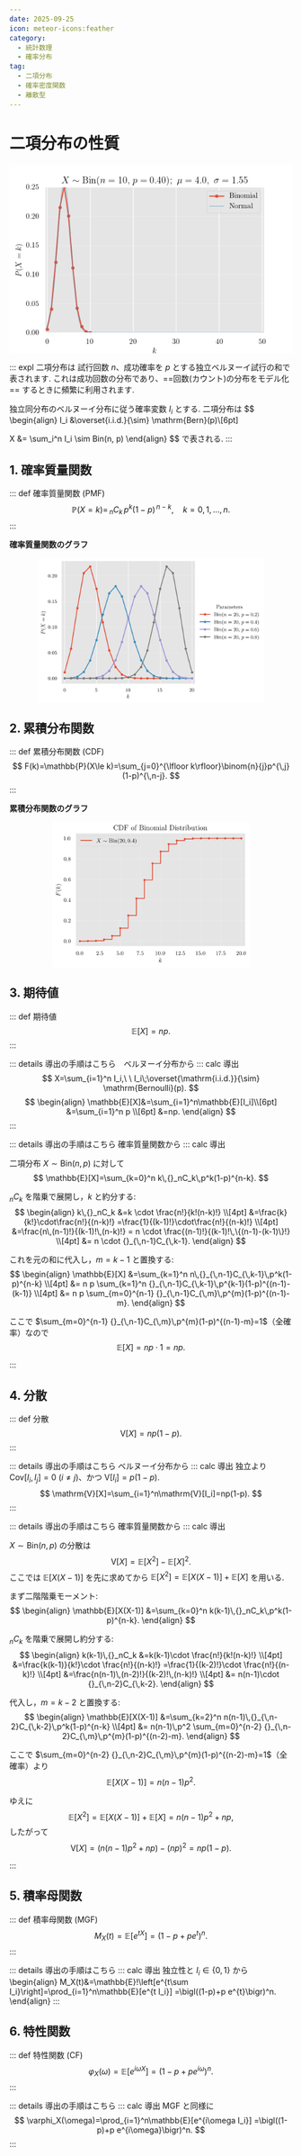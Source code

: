 ```yaml
---
date: 2025-09-25
icon: meteor-icons:feather
category:
  - 統計数理
  - 確率分布
tag:
  - 二項分布
  - 確率密度関数
  - 離散型
---
```


# 二項分布の性質

<div style="display: flex; gap: 10px; justify-content: center;">
  <img src="/assets/images/probability_distribution/binomial/binom_to_normal_line.gif" style="max-width: 100%; height: auto;">
</div>

::: expl
二項分布は 試行回数 $n$、成功確率を $p$ とする独立ベルヌーイ試行の和で表されます.
これは成功回数の分布であり、==回数(カウント)の分布をモデル化== するときに頻繁に利用されます.

独立同分布のベルヌーイ分布に従う確率変数 $I_i$ とする.
二項分布は
$$
\begin{align}
I_i &\overset{i.i.d.}{\sim} \mathrm{Bern}(p)\\[6pt]

X &= \sum_i^n I_i \sim Bin(n, p)
\end{align}
$$
で表される.
:::

## 1. 確率質量関数
::: def 確率質量関数 (PMF)
$$
\mathbb{P}(X=k)=\,{}_nC_k\,p^k(1-p)^{\,n-k},\quad k=0,1,\dots,n.
$$
:::

**確率質量関数のグラフ**

<div style="display: flex; gap: 10px; justify-content: center;">
  <img src="/assets/images/probability_distribution/binomial/pmf_multi_line.png" style="max-width: 80%; height: auto;">
</div>


## 2. 累積分布関数
::: def 累積分布関数 (CDF)
$$
F(k)=\mathbb{P}(X\le k)=\sum_{j=0}^{\lfloor k\rfloor}\binom{n}{j}p^{\,j}(1-p)^{\,n-j}.
$$
:::

**累積分布関数のグラフ**

<div style="display: flex; gap: 10px; justify-content: center;">
  <img src="/assets/images/probability_distribution/binomial/cdf.png" style="max-width: 70%; height: auto;">
</div>

## 3. 期待値
::: def 期待値
$$
\mathbb{E}[X]=np.
$$
:::

::: details 導出の手順はこちら　ベルヌーイ分布から
::: calc 導出
$$
X=\sum_{i=1}^n I_i,\ \ I_i\;\overset{\mathrm{i.i.d.}}{\sim} \mathrm{Bernoulli}(p).
$$
$$
\begin{align}
\mathbb{E}[X]&=\sum_{i=1}^n\mathbb{E}[I_i]\\[6pt]
&=\sum_{i=1}^n p \\[6pt]
&=np.
\end{align}
$$
:::

::: details 導出の手順はこちら 確率質量関数から
::: calc 導出

二項分布 $X \sim \mathrm{Bin}(n,p)$ に対して
$$
\mathbb{E}[X]=\sum_{k=0}^n k\,{}_nC_k\,p^k(1-p)^{n-k}.
$$

$_nC_k$ を階乗で展開し，$k$ と約分する:
$$
\begin{align}
k\,{}_nC_k
&=k \cdot \frac{n!}{k!(n-k)!} \\[4pt]
&=\frac{k}{k!}\cdot\frac{n!}{(n-k)!}
=\frac{1}{(k-1)!}\cdot\frac{n!}{(n-k)!} \\[4pt]
&=\frac{n\,(n-1)!}{(k-1)!\,(n-k)!}
= n \cdot \frac{(n-1)!}{(k-1)!\,\{(n-1)-(k-1)\}!} \\[4pt]
&= n \cdot {}_{\,n-1}C_{\,k-1}.
\end{align}
$$

これを元の和に代入し，$m=k-1$ と置換する:
$$
\begin{align}
\mathbb{E}[X]
&=\sum_{k=1}^n n\,{}_{\,n-1}C_{\,k-1}\,p^k(1-p)^{n-k} \\[4pt]
&= n p \sum_{k=1}^n {}_{\,n-1}C_{\,k-1}\,p^{k-1}(1-p)^{(n-1)-(k-1)} \\[4pt]
&= n p \sum_{m=0}^{n-1} {}_{\,n-1}C_{\,m}\,p^{m}(1-p)^{(n-1)-m}. 
\end{align}
$$

ここで $\sum_{m=0}^{n-1} {}_{\,n-1}C_{\,m}\,p^{m}(1-p)^{(n-1)-m}=1$（全確率）なので
$$
\mathbb{E}[X]=n p \cdot 1 = np.
$$

:::


## 4. 分散
::: def 分散
$$
\mathrm{V}[X]=np(1-p).
$$
:::

::: details 導出の手順はこちら ベルヌーイ分布から
::: calc 導出
独立より $\mathrm{Cov}[I_i,I_j]=0\ (i\ne j)$、かつ $\mathrm{V}[I_i]=p(1-p)$.
$$
\mathrm{V}[X]=\sum_{i=1}^n\mathrm{V}[I_i]=np(1-p).
$$
:::

::: details 導出の手順はこちら 確率質量関数から
::: calc 導出

$X \sim \mathrm{Bin}(n,p)$ の分散は
$$
\mathrm{V}[X] = \mathbb{E}[X^2]-\mathbb{E}[X]^2.
$$
ここでは $\mathbb{E}[X(X-1)]$ を先に求めてから
$\mathbb{E}[X^2]=\mathbb{E}[X(X-1)]+\mathbb{E}[X]$ を用いる.

まず二階階乗モーメント:
$$
\begin{align}
\mathbb{E}[X(X-1)]
&=\sum_{k=0}^n k(k-1)\,{}_nC_k\,p^k(1-p)^{n-k}.
\end{align}
$$

$_nC_k$ を階乗で展開し約分する:
$$
\begin{align}
k(k-1)\,{}_nC_k
&=k(k-1)\cdot \frac{n!}{k!(n-k)!} \\[4pt]
&=\frac{k(k-1)}{k!}\cdot \frac{n!}{(n-k)!}
=\frac{1}{(k-2)!}\cdot \frac{n!}{(n-k)!} \\[4pt]
&=\frac{n(n-1)\,(n-2)!}{(k-2)!\,(n-k)!} \\[4pt]
&= n(n-1)\cdot {}_{\,n-2}C_{\,k-2}.
\end{align}
$$

代入し，$m=k-2$ と置換する:
$$
\begin{align}
\mathbb{E}[X(X-1)]
&=\sum_{k=2}^n n(n-1)\,{}_{\,n-2}C_{\,k-2}\,p^k(1-p)^{n-k} \\[4pt]
&= n(n-1)\,p^2 \sum_{m=0}^{n-2} {}_{\,n-2}C_{\,m}\,p^{m}(1-p)^{(n-2)-m}.
\end{align}
$$

ここで $\sum_{m=0}^{n-2} {}_{\,n-2}C_{\,m}\,p^{m}(1-p)^{(n-2)-m}=1$（全確率）より
$$
\mathbb{E}[X(X-1)] = n(n-1)p^2.
$$

ゆえに
$$
\mathbb{E}[X^2]=\mathbb{E}[X(X-1)]+\mathbb{E}[X]
= n(n-1)p^2 + np,
$$
したがって
$$
\mathrm{V}[X]
= \bigl(n(n-1)p^2 + np\bigr) - (np)^2
= np(1-p).
$$

:::



## 5. 積率母関数
::: def 積率母関数 (MGF)
$$
M_X(t)=\mathbb{E}[e^{tX}]=(1-p+pe^{t})^{n}.
$$
:::

::: details 導出の手順はこちら
::: calc 導出
独立性と $I_i\in\{0,1\}$ から
\begin{align}
M_X(t)&=\mathbb{E}\!\left[e^{t\sum I_i}\right]=\prod_{i=1}^n\mathbb{E}[e^{t I_i}]
=\bigl((1-p)+p e^{t}\bigr)^n.
\end{align}
:::

## 6. 特性関数
::: def 特性関数 (CF)
$$
\varphi_X(\omega)=\mathbb{E}[e^{i\omega X}]=(1-p+pe^{i\omega})^{n}.
$$
:::

::: details 導出の手順はこちら
::: calc 導出
MGF と同様に
$$
\varphi_X(\omega)=\prod_{i=1}^n\mathbb{E}[e^{i\omega I_i}]
=\bigl((1-p)+p e^{i\omega}\bigr)^n.
$$
:::

